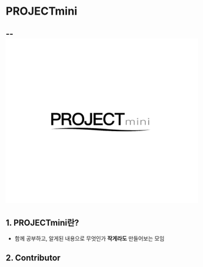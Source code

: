 # PROJECTmini
--
![PROJECTmini_logo](images/2018/11/IMG_0017.jpeg)
--
## 1. PROJECTmini란?
- 함께 공부하고, 알게된 내용으로 무엇인가 **작게라도** 만들어보는 모임

## 2. Contributor
